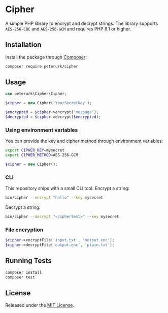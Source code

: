 # Cipher

A simple PHP library to encrypt and decrypt strings. The library supports `AES-256-CBC` and `AES-256-GCM` and requires PHP 8.1 or higher.

## Installation

Install the package through [Composer](https://getcomposer.org/):

```bash
composer require peterurk/cipher
```

## Usage

```php
use peterurk\Cipher\Cipher;

$cipher = new Cipher('YourSecretKey');

$encrypted = $cipher->encrypt('message');
$decrypted = $cipher->decrypt($encrypted);
```

### Using environment variables

You can provide the key and cipher method through environment variables:

```bash
export CIPHER_KEY=mysecret
export CIPHER_METHOD=AES-256-GCM
```

```php
$cipher = new Cipher();
```

### CLI

This repository ships with a small CLI tool. Encrypt a string:

```bash
bin/cipher --encrypt "hello" --key mysecret
```

Decrypt a string:

```bash
bin/cipher --decrypt "<ciphertext>" --key mysecret
```

### File encryption

```php
$cipher->encryptFile('input.txt', 'output.enc');
$cipher->decryptFile('output.enc', 'plain.txt');
```

## Running Tests

```bash
composer install
composer test
```

## License

Released under the [MIT License](LICENSE).
